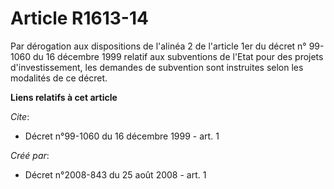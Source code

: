# Article R1613-14

Par dérogation aux dispositions de l'alinéa 2 de l'article 1er du décret n° 99-1060 du 16 décembre 1999 relatif aux
subventions de l'Etat pour des projets d'investissement, les demandes de subvention sont instruites selon les modalités de ce
décret.

**Liens relatifs à cet article**

_Cite_:

  - Décret n°99-1060 du 16 décembre 1999 - art. 1

_Créé par_:

  - Décret n°2008-843 du 25 août 2008 - art. 1
